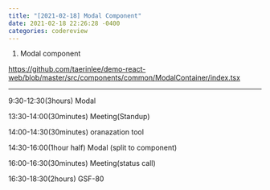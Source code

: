 ```yaml
---
title: "[2021-02-18] Modal Component"
date: 2021-02-18 22:26:28 -0400
categories: codereview
---
```



1. Modal component

https://github.com/taerinlee/demo-react-web/blob/master/src/components/common/ModalContainer/index.tsx




-----------------------------------------------------------



9:30-12:30(3hours) Modal

13:30-14:00(30minutes) Meeting(Standup)

14:00-14:30(30minutes) oranazation tool

14:30-16:00(1hour half) Modal (split to component)

16:00-16:30(30minutes) Meeting(status call)

16:30-18:30(2hours) GSF-80
